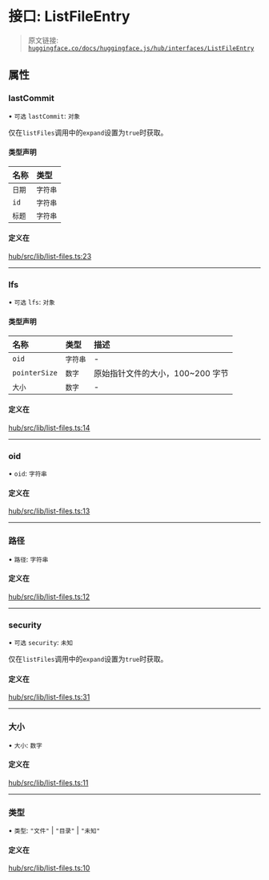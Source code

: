 # 接口: ListFileEntry

> 原文链接: [`huggingface.co/docs/huggingface.js/hub/interfaces/ListFileEntry`](https://huggingface.co/docs/huggingface.js/hub/interfaces/ListFileEntry)

## 属性

### lastCommit

• `可选` `lastCommit`: `对象`

仅在`listFiles`调用中的`expand`设置为`true`时获取。

#### 类型声明

| 名称 | 类型 |
| :-- | :-- |
| `日期` | `字符串` |
| `id` | `字符串` |
| `标题` | `字符串` |

#### 定义在

[hub/src/lib/list-files.ts:23](https://github.com/huggingface/huggingface.js/blob/main/packages/hub/src/lib/list-files.ts#L23)

* * *

### lfs

• `可选` `lfs`: `对象`

#### 类型声明

| 名称 | 类型 | 描述 |
| :-- | :-- | :-- |
| `oid` | `字符串` | - |
| `pointerSize` | `数字` | 原始指针文件的大小，100~200 字节 |
| `大小` | `数字` | - |

#### 定义在

[hub/src/lib/list-files.ts:14](https://github.com/huggingface/huggingface.js/blob/main/packages/hub/src/lib/list-files.ts#L14)

* * *

### oid

• `oid`: `字符串`

#### 定义在

[hub/src/lib/list-files.ts:13](https://github.com/huggingface/huggingface.js/blob/main/packages/hub/src/lib/list-files.ts#L13)

* * *

### 路径

• `路径`: `字符串`

#### 定义在

[hub/src/lib/list-files.ts:12](https://github.com/huggingface/huggingface.js/blob/main/packages/hub/src/lib/list-files.ts#L12)

* * *

### security

• `可选` `security`: `未知`

仅在`listFiles`调用中的`expand`设置为`true`时获取。

#### 定义在

[hub/src/lib/list-files.ts:31](https://github.com/huggingface/huggingface.js/blob/main/packages/hub/src/lib/list-files.ts#L31)

* * *

### 大小

• `大小`: `数字`

#### 定义在

[hub/src/lib/list-files.ts:11](https://github.com/huggingface/huggingface.js/blob/main/packages/hub/src/lib/list-files.ts#L11)

* * *

### 类型

• `类型`: `"文件"` | `"目录"` | `"未知"`

#### 定义在

[hub/src/lib/list-files.ts:10](https://github.com/huggingface/huggingface.js/blob/main/packages/hub/src/lib/list-files.ts#L10)
